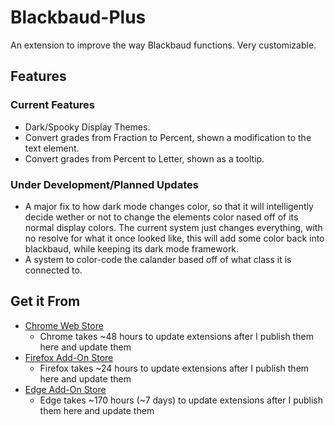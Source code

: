# Blackbaud-Plus
An extension to improve the way Blackbaud functions. Very customizable.

## Features

### Current Features
- Dark/Spooky Display Themes.
- Convert grades from Fraction to Percent, shown a modification to the text element.
- Convert grades from Percent to Letter, shown as a tooltip.

### Under Development/Planned Updates
- A major fix to how dark mode changes color, so that it will intelligently decide wether or not to change the elements color nased off of its normal display colors. The current system just changes everything, with no resolve for what it once looked like, this will add some color back into blackbaud, while keeping its dark mode framework.
- A system to color-code the calander based off of what class it is connected to.

## Get it From
- [Chrome Web Store](https://chromewebstore.google.com/detail/blackbaud-plus/nfooknognpelndkdnjebmfimkelgkmoa?hl=en)
  - Chrome takes ~48 hours to update extensions after I publish them here and update them 
- [Firefox Add-On Store](https://addons.mozilla.org/en-US/firefox/addon/blackbaudplus/)
  - Firefox takes ~24 hours to update extensions after I publish them here and update them 
- [Edge Add-On Store](https://microsoftedge.microsoft.com/addons/detail/blackbaudplus/akkcankhfpclbknaeckpnmlkcangdpgn)
  - Edge takes ~170 hours (~7 days) to update extensions after I publish them here and update them 
